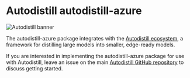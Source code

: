 
# Autodistill autodistill-azure

![Autodistill banner](https://raw.githubusercontent.com/autodistill/autodistill/main/docs/assets/banner.png)

The autodistill-azure package integrates with the [Autodistill ecosystem](https://autodistill.com), a framework for distilling large models into smaller, edge-ready models.

If you are interested in implementing the autodistill-azure package for use with Autodistill, leave an issue on the main [Autodistill GitHub repository](https://github.com/autodistill/autodistill) to discuss getting started.
    